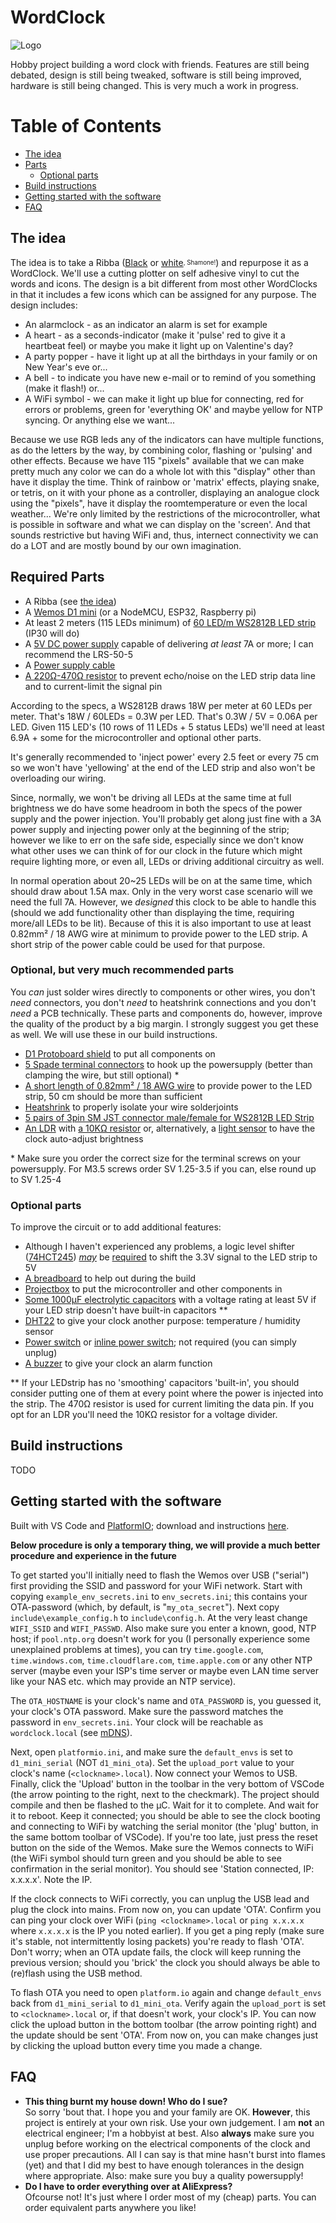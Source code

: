 # WordClock
![Logo](design/logo/logo.gif)

Hobby project building a word clock with friends. Features are still being debated, design is still being tweaked, software is still being improved, hardware is still being changed. This is very much a work in progress.

# Table of Contents
* [The idea](#the-idea)
* [Parts](#parts)
  - [Optional parts](#optional-parts)
* [Build instructions](#build-instructions)
* [Getting started with the software](#getting-started-with-the-software)
* [FAQ](#faq)

## The idea

The idea is to take a Ribba ([Black](https://www.ikea.com/nl/nl/p/ribba-fotolijst-zwart-40378401/) or [white](https://www.ikea.com/nl/nl/p/ribba-fotolijst-wit-00378403/)<sub><sup>, Shamone!</sup></sub>) and repurpose it as a WordClock. We'll use a cutting plotter on self adhesive vinyl to cut the words and icons. The design is a bit different from most other WordClocks in that it includes a few icons which can be assigned for any purpose. The design includes:

- An alarmclock - as an indicator an alarm is set for example
- A heart - as a seconds-indicator (make it 'pulse' red to give it a heartbeat feel) or maybe you make it light up on Valentine's day?
- A party popper - have it light up at all the birthdays in your family or on New Year's eve or...
- A bell - to indicate you have new e-mail or to remind of you something (make it flash!) or...
- A WiFi symbol - we can make it light up blue for connecting, red for errors or problems, green for 'everything OK' and maybe yellow for NTP syncing. Or anything else we want...

Because we use RGB leds any of the indicators can have multiple functions, as do the letters by the way, by combining color, flashing or 'pulsing' and other effects. Because we have 115 "pixels" available that we can make pretty much any color we can do a whole lot with this "display" other than have it display the time. Think of rainbow or 'matrix' effects, playing snake, or tetris, on it with your phone as a controller, displaying an analogue clock using the "pixels", have it display the roomtemperature or even the local weather... We're only limited by the restrictions of the microcontroller, what is possible in software and what we can display on the 'screen'. And that sounds restrictive but having WiFi and, thus, internect connectivity we can do a LOT and are mostly bound by our own imagination.

## Required Parts

- A Ribba (see [the idea](#the-idea))
- A [Wemos D1 mini](https://www.aliexpress.com/item/32651747570.html) (or a NodeMCU, ESP32, Raspberry pi)
- At least 2 meters (115 LEDs minimum) of [60 LED/m WS2812B LED strip](https://www.aliexpress.com/item/2036819167.html) (IP30 will do)
- A [5V DC power supply](https://www.aliexpress.com/item/4000364274787.html) capable of delivering _at least_ 7A or more; I can recommend the LRS-50-5
- A [Power supply cable](https://www.aliexpress.com/item/4000390134327.html)
- [A 220Ω-470Ω resistor](https://www.aliexpress.com/item/32847047012.html) to prevent echo/noise on the LED strip data line and to current-limit the signal pin

According to the specs, a WS2812B draws 18W per meter at 60 LEDs per meter. That's 18W / 60LEDs = 0.3W per LED. That's 0.3W / 5V = 0.06A per LED. Given 115 LED's (10 rows of 11 LEDs + 5 status LEDs) we'll need at least 6.9A + some for the microcontroller and optional other parts.

It's generally recommended to 'inject power' every 2.5 feet or every 75 cm so we won't have 'yellowing' at the end of the LED strip and also won't be overloading our wiring.

Since, normally, we won't be driving all LEDs at the same time at full brightness we do have some headroom in both the specs of the power supply and the power injection. You'll probably get along just fine with a 3A power supply and injecting power only at the beginning of the strip; however we like to err on the safe side, especially since we don't know what other uses we can think of for our clock in the future which might require lighting more, or even all, LEDs or driving additional circuitry as well.

In normal operation about 20~25 LEDs will be on at the same time, which should draw about 1.5A max. Only in the very worst case scenario will we need the full 7A. However, we _designed_ this clock to be able to handle this (should we add functionality other than displaying the time, requiring more/all LEDs to be lit). Because of this it is also important to use at least 0.82mm² / 18 AWG wire at minimum to provide power to the LED strip. A short strip of the power cable could be used for that purpose.

### Optional, but very much recommended parts

You _can_ just solder wires directly to components or other wires, you don't _need_ connectors, you don't _need_ to heatshrink connections and you don't _need_ a PCB technically. These parts and components do, however, improve the quality of the product by a big margin. I strongly suggest you get these as well. We will use these in our build instructions.

- [D1 Protoboard shield](https://www.aliexpress.com/item/32790791836.html) to put all components on
- [5 Spade terminal connectors](https://www.aliexpress.com/item/32985520928.html) to hook up the powersupply (better than clamping the wire, but still optional) *
- [A short length of 0.82mm² / 18 AWG wire](https://www.aliexpress.com/item/4000037800462.html) to provide power to the LED strip, 50 cm should be more than sufficient
- [Heatshrink](https://www.aliexpress.com/item/32788409697.html) to properly isolate your wire solderjoints
- [5 pairs of 3pin SM JST connector male/female for WS2812B LED Strip](https://www.aliexpress.com/item/1718558728.html)
- [An LDR](https://www.aliexpress.com/item/32760631393.html) with [a 10KΩ resistor](https://www.aliexpress.com/item/32847047012.html) or, alternatively, a [light sensor](https://www.aliexpress.com/item/32550638947.html) to have the clock auto-adjust brightness

\* Make sure you order the correct size for the terminal screws on your powersupply. For M3.5 screws order SV 1.25-3.5 if you can, else round up to SV 1.25-4

### Optional parts

To improve the circuit or to add additional features:

- Although I haven't experienced any problems, a logic level shifter ([74HCT245](https://www.aliexpress.com/item/32859131651.html)) [_may_](https://happyinmotion.com/?p=1247) be [required](https://forums.adafruit.com/viewtopic.php?f=47&t=47420&sid=6f6ece936d65e8158713022c7ed27734#p238463) to shift the 3.3V signal to the LED strip to 5V
- [A breadboard](https://www.aliexpress.com/item/32256273855.html) to help out during the build
- [Projectbox](https://www.aliexpress.com/item/32889586884.html) to put the microcontroller and other components in
- [Some 1000μF electrolytic capacitors](https://www.aliexpress.com/item/32909080992.html) with a voltage rating at least 5V if your LED strip doesn't have built-in capacitors **
- [DHT22](https://www.aliexpress.com/item/32802908424.html) to give your clock another purpose: temperature / humidity sensor
- [Power switch](https://www.aliexpress.com/item/32832214619.html) or [inline power switch](https://www.aliexpress.com/item/32907410798.html); not required (you can simply unplug)
- [A buzzer](https://www.aliexpress.com/item/32849730395.html) to give your clock an alarm function

** If your LEDstrip has no 'smoothing' capacitors 'built-in', you should consider putting one of them at every point where the power is injected into the strip. The 470Ω resistor is used for current limiting the data pin. If you opt for an LDR you'll need the 10KΩ resistor for a voltage divider.

## Build instructions

TODO

## Getting started with the software

Built with VS Code and [PlatformIO](https://platformio.org/); download and instructions [here](https://platformio.org/install/ide?install=vscode).

**Below procedure is only a temporary thing, we will provide a much better procedure and experience in the future**

To get started you'll initially need to flash the Wemos over USB ("serial") first providing the SSID and password for your WiFi network. Start with copying `example_env_secrets.ini` to `env_secrets.ini`; this contains your OTA-password (which, by default, is "`my_ota_secret`"). Next copy `include\example_config.h` to `include\config.h`. At the very least change `WIFI_SSID` and `WIFI_PASSWD`. Also make sure you enter a known, good, NTP host; if `pool.ntp.org` doesn't work for you (I personally experience some unexplained problems at times), you can try `time.google.com`, `time.windows.com`, `time.cloudflare.com`, `time.apple.com` or any other NTP server (maybe even your ISP's time server or maybe even LAN time server like your NAS etc. which may provide an NTP service).

The `OTA_HOSTNAME` is your clock's name and `OTA_PASSWORD` is, you guessed it, your clock's OTA password. Make sure the password matches the password in `env_secrets.ini`. Your clock will be reachable as `wordclock.local` (see [mDNS](https://en.wikipedia.org/wiki/.local#mDNS_implementations)).

Next, open `platformio.ini`, and make sure the `default_envs` is set to `d1_mini_serial` (NOT `d1_mini_ota`). Set the `upload_port` value to your clock's name (`<clockname>.local`). Now connect your Wemos to USB. Finally, click the 'Upload' button in the toolbar in the very bottom of VSCode (the arrow pointing to the right, next to the checkmark). The project should compile and then be flashed to the μC. Wait for it to complete. And wait for it to reboot. Keep it connected; you should be able to see the clock booting and connecting to WiFi by watching the serial monitor (the 'plug' button, in the same bottom toolbar of VSCode). If you're too late, just press the reset button on the side of the Wemos. Make sure the Wemos connects to WiFi (the WiFi symbol should turn green and you should be able to see confirmation in the serial monitor). You should see 'Station connected, IP: x.x.x.x'. Note the IP.

If the clock connects to WiFi correctly, you can unplug the USB lead and plug the clock into mains. From now on, you can update 'OTA'. Confirm you can ping your clock over WiFi (`ping <clockname>.local` or `ping x.x.x.x` where `x.x.x.x` is the IP you noted earlier). If you get a ping reply (make sure it's stable, not intermittently losing packets) you're ready to flash 'OTA'. Don't worry; when an OTA update fails, the clock will keep running the previous version; should you 'brick' the clock you should always be able to (re)flash using the USB method.

To flash OTA you need to open `platform.io` again and change `default_envs` back from `d1_mini_serial` to `d1_mini_ota`. Verify again the `upload_port` is set to `<clockname>.local` or, if that doesn't work, your clock's IP. You can now click the upload button in the bottom toolbar (the arrow pointing right) and the update should be sent 'OTA'. From now on, you can make changes just by clicking the upload button every time you made a change.

## FAQ

* **This thing burnt my house down! Who do I sue?**<br>
So sorry 'bout that. I hope you and your family are OK. **However**, this project is entirely at your own risk. Use your own judgement. I am **not** an electrical engineer; I'm a hobbyist at best. Also **always** make sure you unplug before working on the electrical components of the clock and use proper precautions. All I can say is that mine hasn't burst into flames (yet) and that I did my best to have enough tolerances in the design where appropriate. Also: make sure you buy a quality powersupply!
* **Do I have to order everything over at AliExpress?**<br>
Ofcourse not! It's just where I order most of my (cheap) parts. You can order equivalent parts anywhere you like!
